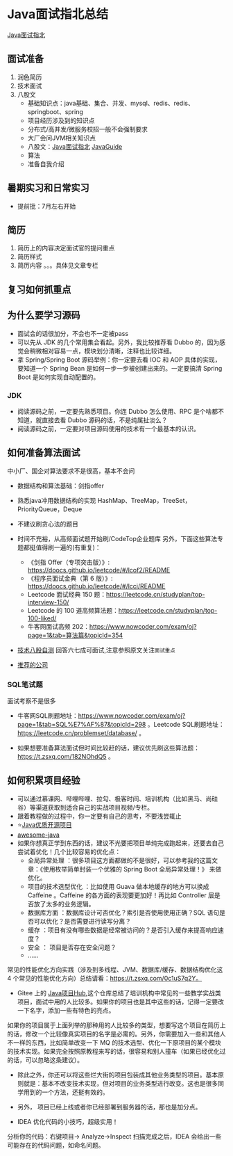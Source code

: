 # Java面试指北总结
[Java面试指北](https://www.yuque.com/snailclimb/mf2z3k/vfvgmz)
## 面试准备
1. 润色简历
2. 技术面试
3. 八股文
    - 基础知识点：java基础、集合、并发、mysql、redis、redis、springboot、spring
    - 项目经历涉及到的知识点
    - 分布式/高并发/微服务校招一般不会强制要求
    - 大厂会问JVM相关知识点
    - 八股文：[Java面试指北](https://www.yuque.com/snailclimb/mf2z3k/vfvgmz) [JavaGuide](https://javaguide.cn/)  
    - 算法
    - 准备自我介绍

## 暑期实习和日常实习

- 提前批：7月左右开始

## 简历
1. 简历上的内容决定面试官的提问重点
2. 简历样式
3. 简历内容
。。。具体见文章专栏

## 复习如何抓重点

## 为什么要学习源码

- 面试会的话很加分，不会也不一定被pass
- 可以先从 JDK 的几个常用集合看起。另外，我比较推荐看 Dubbo 的，因为感觉会稍微相对容易一点，模块划分清晰，注释也比较详细。
- 拿 Spring/Spring Boot 源码举例：你一定要去看 IOC 和 AOP 具体的实现，要知道一个 Spring Bean 是如何一步一步被创建出来的。一定要搞清 Spring Boot 是如何实现自动配置的。

### JDK
- 阅读源码之前，一定要先熟悉项目。你连 Dubbo 怎么使用、RPC 是个啥都不知道，就直接去看 Dubbo 源码的话，不是纯属扯淡么？
- 阅读源码之前，一定要对项目源码使用的技术有一个最基本的认识。

## 如何准备算法面试

中小厂、国企对算法要求不是很高，基本不会问
- 数据结构和算法基础：剑指offer
- 熟悉java冲用数据结构的实现 HashMap、TreeMap，TreeSet，PriorityQueue，Deque
- 不建议刷贪心法的题目
- 时间不充裕，从高频面试题开始刷/CodeTop企业题库
另外，下面这些算法专题都挺值得刷一遍的(有重复)：
    - 《剑指 Offer（专项突击版）》: https://doocs.github.io/leetcode/#/lcof2/README
    - 《程序员面试金典（第 6 版）》: https://doocs.github.io/leetcode/#/lcci/README
    - Leetcode 面试经典 150 题：https://leetcode.cn/studyplan/top-interview-150/ 
    - Leetcode 的 100 道高频算法题：https://leetcode.cn/studyplan/top-100-liked/ 
    - 牛客网面试高频 202：https://www.nowcoder.com/exam/oj?page=1&tab=算法篇&topicId=354

- [技术八股自测](https://t.zsxq.com/0eM78gbAr) 回答六七成可面试,注意参照原文关注`面试重点`
- [推荐的公司](https://github.com/csguide-dabai/Programmer-look-at-China) 

### SQL笔试题

面试考察不是很多

- 牛客网SQL刷题地址：https://www.nowcoder.com/exam/oj?page=1&tab=SQL%E7%AF%87&topicId=298 。Leetcode SQL刷题地址：https://leetcode.cn/problemset/database/ 。

- 如果想要准备算法面试但时间比较赶的话，建议优先刷这些算法题：https://t.zsxq.com/182NOhdQ5 。

## 如何积累项目经验

- 可以通过慕课网、哔哩哔哩、拉勾、极客时间、培训机构（比如黑马、尚硅谷）等渠道获取到适合自己的实战项目视频/专栏。
- 跟着教程做的过程中，你一定要有自己的思考，不要浅尝辄止
- ⭐️[Java优质开源项目](https://javaguide.cn/open-source-project/practical-project.html) 
- [awesome-java](https://github.com/CodingDocs/awesome-java) 
- 如果你想真正学到东西的话，建议不光要把项目单纯完成跑起来，还要去自己尝试着优化！几个比较容易的优化点：
  - 全局异常处理 ：很多项目这方面都做的不是很好，可以参考我的这篇文章：《使用枚举简单封装一个优雅的 Spring Boot 全局异常处理！》 来做优化。
  - 项目的技术选型优化 ：比如使用 Guava 做本地缓存的地方可以换成 Caffeine 。Caffeine 的各方面的表现要更加好！再比如 Controller 层是否放了太多的业务逻辑。
  - 数据库方面 ：数据库设计可否优化？索引是否使用使用正确？SQL 语句是否可以优化？是否需要进行读写分离？
  - 缓存 ：项目有没有哪些数据是经常被访问的？是否引入缓存来提高响应速度？
  - 安全 ： 项目是否存在安全问题？
  - ......

常见的性能优化方向实践（涉及到多线程、JVM、数据库/缓存、数据结构优化这 4 个常见的性能优化方向）总结请看：https://t.zsxq.com/0c1uS7q2Y。

- Gitee 上的 [Java项目Hub](https://gitee.com/itxinfei/hub),这个仓库总结了培训机构中常见的一些教学实战类项目，面试中用的人比较多。如果你的项目也是其中这些的话，记得一定要改一下名字，添加一些有特色的亮点。

如果你的项目属于上面列举的那种用的人比较多的类型，想要写这个项目在简历上的话，修改一个比较像真实项目的名字是必需的。另外，你需要加入一些和其他人不一样的东西，比如简单改变一下 MQ 的技术选型、优化一下原项目的某个模块的技术实现。如果完全按照原教程来写的话，很容易和别人撞车（如果已经优化过的话，可以忽略这条建议）。

- 除此之外，你还可以将这些烂大街的项目包装成其他业务类型的项目。基本原则就是：基本不改变技术实现，但对项目的业务类型进行改变。这也是很多同学用到的一个方法，还挺有效的。

- 另外， 项目已经上线或者你已经部署到服务器的话，那也是加分点。

- IDEA 优化代码的小技巧，超级实用！

分析你的代码：右键项目-> Analyze->Inspect 扫描完成之后，IDEA 会给出一些可能存在的代码问题，如命名问题。


 

